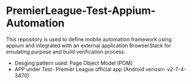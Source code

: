 # PremierLeague-Test-Appium-Automation


This repository is used to define mobile automation framework using appium and integrated with an external application BrowserStack for emulating purpose and build verification process.

* Desging pattern used: Page Object Model (POM)
* APP under Test- Premier League official app (Android veriosn- v2-7-4-3470)